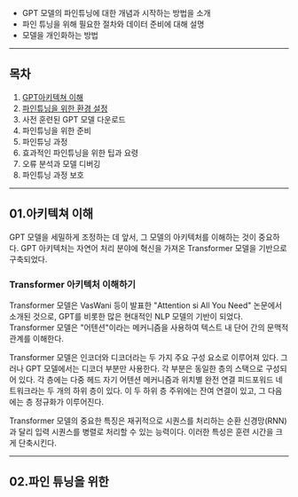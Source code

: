 * GPT 모델의 파인튜닝에 대한 개념과 시작하는 방법을 소개
* 파인 튜닝을 위해 필요한 절차와 데이터 준비에 대해 설명
* 모델을 개인화하는 방법

---
## 목차
1) [GPT아키텍쳐 이해](#01-아키텍쳐-이해)
2) [파인튜닝을 위한 환경 설정](#02-파인-튜닝을-위한)
3) 사전 훈련된 GPT 모델 다운로드
4) 파인튜닝을 위한 준비
5) 파인튜닝 과정
6) 효과적인 파인튜닝을 위한 팁과 요령
7) 오류 분석과 모델 디버깅
8) 파인튜닝 과정 보호

---
## 01.아키텍쳐 이해
GPT 모델을 세밀하게 조정하는 데 앞서, 그 모델의 아키텍처를 이해하는 것이 중요하다.
GPT 아키텍처는 자연어 처리 분야에 혁신을 가져온 Transformer 모델을 기반으로 구축되었다.

### Transformer 아키텍처 이해하기
Transformer 모델은 VasWani 등이 발표한 "Attention si All You Need" 논문에서 소개된 것으로, GPT를 비롯한 많은 현대적인 NLP 모델의 기반이 되었다.
Transformer 모델은 "어텐션"이라는 메커니즘을 사용하여 텍스트 내 단어 간의 문맥적 관계를 이해한다.

Transformer 모델은 인코더와 디코더라는 두 가지 주요 구성 요소로 이루어져 있다. 그러나 GPT 모델에서는 디코더 부분만 사용한다.
각 부분은 동일한 층의 스택으로 구성되어 있다. 각 층에는 다중 헤드 자기 어텐션 메커니즘과 위치별 완전 연결 피드포워드 네트워크라는 두 개의 하위 층이 있다.
이 두 하위 층 주위에는 잔여 연결이 있고, 그 다음에는 층 정규화가 이루어진다.

Transformer 모델의 중요한 특징은 재귀적으로 시퀀스를 처리하는 순환 신경망(RNN)과 달리 입력 시퀀스를 병렬로 처리할 수 있는 능력이다.
이러한 특성은 훈련 시간을 크게 단축시킨다.

---
## 02.파인 튜닝을 위한
